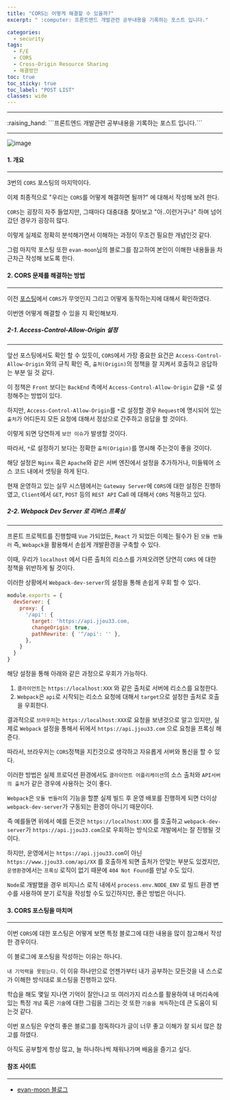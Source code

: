 ```yaml
---
title: "CORS는 어떻게 해결할 수 있을까?"
excerpt: " :computer: 프론트엔드 개발관련 공부내용을 기록하는 포스트 입니다."

categories:
  - security
tags:
  - F/E
  - CORS
  - Cross-Origin Resource Sharing
  - 해결방안
toc: true
toc_sticky: true
toc_label: "POST LIST"
classes: wide
---
```


<hr>
:raising_hand:  ```프론트엔드 개발관련 공부내용을 기록하는 포스트 입니다.```
<hr>

![image](https://user-images.githubusercontent.com/56063287/170916827-3b942f07-5304-423a-8fc7-7a3217fdc913.png)

#### 1. 개요

---

3번의 `CORS` 포스팅의 마지막이다.

이제 최종적으로 "우리는 `CORS`를 어떻게 해결하면 될까?" 에 대해서 작성해 보려 한다.

`CORS`는 굉장히 자주 들었지만, 그때마다 대충대충 찾아보고 "아..이런거구나" 하며 넘어갔던 경우가 굉장히 많다.

이렇게 실제로 정확히 분석해가면서 이해하는 과정이 무조건 필요한 개념인것 같다.

그럼 마지막 포스팅 또한 `evan-moon`님의 블로그를 참고하여 본인이 이해한 내용들을 차근차근 작성해 보도록 한다.

#### 2. CORS 문제를 해결하는 방법

---

이전 [포스팅](https://jjou33.github.io/categories/security)에서 `CORS`가 무엇인지 그리고 어떻게 동작하는지에 대해서 확인하였다.

이번엔 어떻게 해결할 수 있을 지 확인해보자.

##### 2-1. Access-Control-Allow-Origin 설정

---

앞선 포스팅에서도 확인 할 수 있듯이, `CORS`에서 가장 중요한 요건은 `Access-Control-Allow-Origin` 와의 규칙 확인 즉, `출처(Origin)`의 정책을 잘 지켜서 호출하고 응답하는 부분 일 것 같다.

이 정책은 `Front` 보다는 `BackEnd` 측에서 `Access-Control-Allow-Origin` 값을 `*`로 설정해주는 방법이 있다.

하지만, `Access-Control-Allow-Origin`를 `*`로 설정할 경우 `Request`에 명시되어 있는 `출처`가 어디든지 모든 요청에 대해서 정상으로 간주하고 응답을 할 것이다.

이렇게 되면 당연하게 `보안 이슈`가 발생할 것이다.

따라서, `*`로 설정하기 보다는 정확한 `출처(Origin)`를 명시해 주는것이 좋을 것이다.

해당 설정은 `Nginx` 혹은 `Apache`와 같은 서버 엔진에서 설정을 추가하거나, 미들웨어 소스 코드 내에서 셋팅을 하게 된다.

현재 운영하고 있는 실무 시스템에서는 `Gateway Server`에 `CORS`에 대한 설정은 진행하였고, `Client`에서 `GET`, `POST` 등의 `REST API` Call 에 대해서 `CORS` 적용하고 있다.

##### 2-2. Webpack Dev Server 로 리버스 프록싱

---

프론트 프로젝트를 진행할때 `Vue` 가되었든, `React` 가 되었든 이제는 필수가 된 `모듈 번들러` 즉, `Webapck`을 활용해서 손쉽게 개발환경을 구축할 수 있다.

이때, 우리가 `localhost` 에서 다른 출처의 리소스를 가져오려면 당연히 `CORS` 에 대한 정책을 위반하게 될 것이다.

이러한 상황에서 `Webpack-dev-server`의 설정을 통해 손쉽게 우회 할 수 있다.

```js
module.exports = {
  devServer: {
    proxy: {
      '/api': {
        target: 'https://api.jjou33.com,
        changeOrigin: true,
        pathRewrite: { '^/api': '' },
      },
    }
  }
}
```

해당 설정을 통해 아래와 같은 과정으로 우회가 가능하다.

1. `클라이언트`는 `https://localhost:XXX` 와 같은 출처로 서버에 리소스를 요청한다.
2. `Webpack`은 `api`로 시작되는 리소스 요청에 대해서 `target`으로 설정한 출처로 호출을 우회한다.

결과적으로 `브라우저`는 `https://localhost:XXX`로 요청을 보낸것으로 알고 있지만, 실제로 `Webpack` 설정을 통해서 뒤에서 `https://api.jjou33.com` 으로 요청을 프록싱 해준다.

따라서, 브라우저는 `CORS`정책을 지킨것으로 생각하고 자유롭게 서버와 통신을 할 수 있다.

이러한 방법은 실제 프로덕션 환경에서도 `클라이언트 어플리케이션`의 소스 출처와 `API서버의 출처`가 같은 경우에 사용하는 것이 좋다.

`Webpack`은 `모듈 번들러`의 기능을 할뿐 실제 빌드 후 운영 배포를 진행하게 되면 더이상 `webpack-dev-server`가 구동되는 환경이 아니기 때문이다.

즉 예를들면 위에서 예를 든것은 `https://localhost:XXX` 를 호출하고 `webpack-dev-server`가 `https://api.jjou33.com`으로 우회하는 방식으로 개발에서는 잘 진행될 것이다.

하지만, 운영에서는 `https://api.jjou33.com`이 아닌 `https://www.jjou33.com/api/XX` 를 호출하게 되면 출처가 안맞는 부분도 있겠지만, `운영환경`에서는 `프록싱` 로직이 없기 때문에 `404 Not Found`를 만날 수도 있다.

`Node`로 개발했을 경우 비지니스 로직 내에서 `process.env.NODE_ENV` 로 빌드 환경 변수를 사용하여 분기 로직을 작성할 수도 있긴하지만, 좋은 방법은 아니다.

#### 3. CORS 포스팅을 마치며

---

이번 `CORS`에 대한 포스팅은 어떻게 보면 특정 블로그에 대한 내용을 많이 참고해서 작성한 경우이다.

이 블로그에 포스팅을 작성하는 이유는 하나다.

`내 기억력을 못믿는다.` 이 이유 하나만으로 언젠가부터 내가 공부하는 모든것을 내 스스로가 이해한 방식대로 포스팅을 진행하고 있다.

학습을 해도 몇일 지나면 기억이 잘안나고 또 여러가지 리소스를 활용하여 내 머리속에 있는 특정 `개념` 혹은 `기술`에 대한 그림을 그리는 것 또한 `기술을 체득`하는데 큰 도움이 되는것 같다.

이번 포스팅은 우연히 좋은 블로그를 정독하다가 글이 너무 좋고 이해가 잘 되서 많은 참고를 하였다.

아직도 공부할게 항상 많고, 늘 하나하나씩 채워나가며 배움을 즐기고 싶다.

#### 참조 사이트

---

- [evan-moon 블로그](https://evan-moon.github.io/2020/05/21/about-cors/#access-control-allow-origin-%EC%84%B8%ED%8C%85%ED%95%98%EA%B8%B0)
